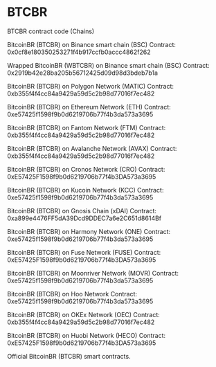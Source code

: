 # BTCBR
BTCBR contract code (Chains)

BitcoinBR (BTCBR) on Binance smart chain (BSC)
Contract: 0x0cf8e180350253271f4b917ccfb0accc4862f262

Wrapped BitcoinBR (WBTCBR) on Binance smart chain (BSC)
Contract: 0x2919b42e28ba205b56712425d09d98d3bdeb7b1a

BitcoinBR (BTCBR) on Polygon Network (MATIC)
Contract: 0xb355f4f4cc84a9429a59d5c2b98d77016f7ec482

BitcoinBR (BTCBR) on Ethereum Network (ETH)
Contract: 0xe57425f1598f9b0d6219706b77f4b3da573a3695

BitcoinBR (BTCBR) on Fantom Network (FTM)
Contract: 0xb355f4f4cc84a9429a59d5c2b98d77016f7ec482

BitcoinBR (BTCBR) on Avalanche Network (AVAX)
Contract: 0xb355f4f4cc84a9429a59d5c2b98d77016f7ec482

BitcoinBR (BTCBR) on Cronos Network (CRO)
Contract: 0xE57425F1598f9b0d6219706b77f4b3DA573a3695

BitcoinBR (BTCBR) on Kucoin Network (KCC)
Contract: 0xe57425f1598f9b0d6219706b77f4b3da573a3695

BitcoinBR (BTCBR) on Gnosis Chain (xDAI)
Contract: 0xa899e4476FF5dA39Dcd9DDEC7a6e2C651d8614Bf

BitcoinBR (BTCBR) on Harmony Network (ONE)
Contract: 0xe57425f1598f9b0d6219706b77f4b3da573a3695

BitcoinBR (BTCBR) on Fuse Network (FUSE)
Contract: 0xE57425F1598f9b0d6219706b77f4b3DA573a3695

BitcoinBR (BTCBR) on Moonriver Network (MOVR)
Contract: 0xe57425f1598f9b0d6219706b77f4b3da573a3695

BitcoinBR (BTCBR) on Hoo Network
Contract: 0xe57425f1598f9b0d6219706b77f4b3da573a3695

BitcoinBR (BTCBR) on OKEx Network (OEC)
Contract: 0xb355f4f4cc84a9429a59d5c2b98d77016f7ec482

BitcoinBR (BTCBR) on Huobi Network (HECO)
Contract: 0xE57425F1598f9b0d6219706b77f4b3DA573a3695

Official BitcoinBR (BTCBR) smart contracts.
